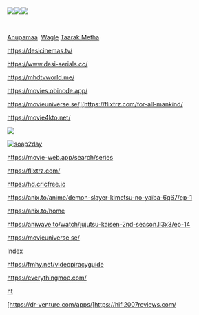<p>&nbsp;</p>

<p><a href="https://www.bollyzone.tv/category/anupama/"><img src="https://www.bollyzone.tv/wp-content/uploads/2021/10/Anupamaa-poster-226x300.webp" /></a><a href="https://www.bollyzone.tv/category/wagle-ki-duniya/"><img src="https://www.bollyzone.tv/wp-content/uploads/2021/11/Wagle-Ki-Duniya-Poster-200x300.jpg" /></a><a href="https://www.bollyzone.tv/category/taarak-mehta-ka-ooltah-chashmah/"><img src="https://www.bollyzone.tv/wp-content/uploads/2021/11/Taarak-Mehta-poster-203x300.jpg" /></a></p>

<p>&nbsp;</p>

<p><a href="https://www.desi-serials.cc/watch-online/star-plus/anupamaa/">Anupamaa</a>&nbsp;&nbsp;<a href="https://www.desi-serials.cc/watch-online/sab-tv/wagle-ki-duniya/">Wagle</a>&nbsp;<a href="https://www.desi-serials.cc/watch-online/sab-tv/taarak-mehta-ka-ooltah-chashmah-updateslatest/">Taarak Metha</a></p>

<p><a href="https://desicinemas.tv/">https://desicinemas.tv/</a></p>

<p><a href="https://www.desi-serials.cc/">https://www.desi-serials.cc/</a></p>

<p><a href="https://mhdtvworld.me/">https://mhdtvworld.me/</a></p>

<p><a href="https://movies.obinode.app/">https://movies.obinode.app/</a></p>

<p><a href="https://flixtrz.com/for-all-mankind/">https://movieuniverse.se/](https://flixtrz.com/for-all-mankind/</a></p>

<p><a href="https://movie4kto.net/">https://movie4kto.net/</a></p>

<p><a href="https://www.wcofun.tv/"><img src="https://www.wcofun.tv/logo.gif" /></a></p>

<p><a href="https://soap2day.tf/home"><img alt="soap2day" src="https://soap2day.tf/assets/img/uploads/logo_soap.png" /></a></p>

<p><a href="https://movie-web.app/search/series">https://movie-web.app/search/series</a></p>

<p><a href="https://flixtrz.com/">https://flixtrz.com/</a></p>

<p><a href="https://hd.cricfree.io">https://hd.cricfree.io</a></p>

<p><a href="https://anix.to/anime/demon-slayer-kimetsu-no-yaiba-6q67/ep-1">https://anix.to/anime/demon-slayer-kimetsu-no-yaiba-6q67/ep-1</a></p>

<p><a href="https://anix.to/home">https://anix.to/home</a></p>

<p><a href="https://aniwave.to/watch/jujutsu-kaisen-2nd-season.ll3x3/ep-14">https://aniwave.to/watch/jujutsu-kaisen-2nd-season.ll3x3/ep-14</a></p>

<p><a href="https://movieuniverse.se/">https://movieuniverse.se/</a></p>
<p>Index</p>

<p><a href="https://fmhy.net/videopiracyguide">https://fmhy.net/videopiracyguide</a></p>

<p><a href="https://everythingmoe.com/">https://everythingmoe.com/</a></p>

<p><a href="https://hifi2007reviews.com/ ">ht</a></p>

<p><a href="https://dr-venture.com/apps/">[https://dr-venture.com/apps/]https://hifi2007reviews.com/</a></p>

<p>&nbsp;</p>

<p>&nbsp;</p>
